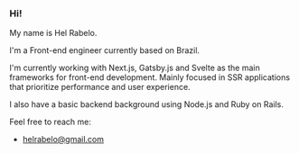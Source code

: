 ### Hi!


My name is Hel Rabelo.

I'm a Front-end engineer currently based on Brazil. 

I'm currently working with Next.js, Gatsby.js and Svelte as the main frameworks for front-end development. Mainly focused in SSR applications that prioritize performance and user experience. 

I also have a basic backend background using Node.js and Ruby on Rails.

Feel free to reach me:

- helrabelo@gmail.com
